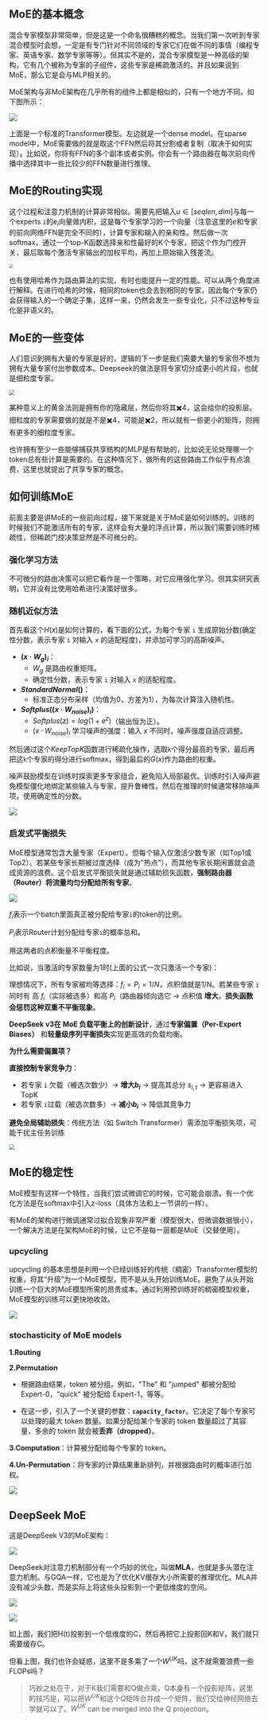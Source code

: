 ## MoE的基本概念

混合专家模型非常简单，但是这是一个命名很糟糕的概念。当我们第一次听到专家混合模型时会想，一定是有专门针对不同领域的专家它们在做不同的事情（编程专家、英语专家、数学专家等等）。但其实不是的，混合专家模型是一种高级的架构，它有几个被称为专家的子组件，这些专家是稀疏激活的。并且如果说到MoE，那么它是会与MLP相关的。

MoE架构与非MoE架构在几乎所有的组件上都是相似的，只有一个地方不同，如下图所示：

![](./img/MoE-Concept.jpg)

上面是一个标准的Transformer模型。左边就是一个dense model。在sparse model中，MoE需要做的就是取这个FFN然后将其分割或者复制（取决于如何实现）。比如说，你将有FFN的多个副本或者实例。你会有一个路由器在每次前向传播中选择其中一些比较少的FFN数量进行推理。



## MoE的Routing实现

这个过程和注意力机制的计算非常相似。需要先把输入$u \in [seqlen, dim]$与每一个experts `i`的$e_i$向量做内积，这是每个专家学习的一个向量（注意这里的$e$和专家的前向网络FFN是完全不同的），计算专家和输入的亲和性。然后做一次softmax，通过一个top-K函数选择亲和性最好的K个专家，把这个作为门控开关，最后取每个激活专家输出的加权平均，再加上原始输入残差流。

<img src="./img/MoE-Routing-TopK.jpg" style="zoom:50%;" />

也有使用哈希作为路由算法的实现，有时也能提升一定的性能。可以从两个角度进行解释。在进行哈希的时候，相同的token也会去到相同的专家，因此每个专家仍会获得输入的一个确定子集，这样一来，仍然会发生一些专业化，只不过这种专业化是非语义的。



## MoE的一些变体

人们意识到拥有大量的专家是好的，逻辑的下一步是我们需要大量的专家但不想为拥有大量专家付出参数成本。Deepseek的做法是将专家切分成更小的片段，也就是细粒度专家。

<img src="./img/MoE-Variations.jpg" style="zoom:67%;" />

某种意义上的黄金法则是拥有你的隐藏层，然后你将其✖️4，这会给你的投影层。细粒度的专家需要做的就是不是✖️4，可能是✖️2，所以就有一些更小的矩阵，则拥有更多的细粒度专家。

也许拥有至少一些能够捕获共享结构的MLP是有帮助的，比如说无论处理哪一个token总有些计算是需要的。在这种情况下，做所有的这些路由工作似乎有点浪费，这里也就提出了共享专家的概念。



## 如何训练MoE

前面主要是讲MoE的一些前向过程，接下来就是关于MoE是如何训练的。训练的时候我们不能激活所有的专家，这样会有大量的浮点计算，所以我们需要训练时稀疏性，但稀疏门控决策显然是不可微分的。

### 强化学习方法

不可微分的路由决策可以把它看作是一个策略，对它应用强化学习。但其实研究表明，它并没有比使用哈希进行决策好很多。

### 随机近似方法

首先看这个$H(x)$是如何计算的，看下面的公式，为每个专家 `i` 生成原始分数(确定性分数，表示专家 `i` 对输入 `x` 的适配程度)，并添加可学习的高斯噪声。

- **$(x · W_g)_i$**：
  - $W_g$ 是路由权重矩阵。
  - 确定性分数，表示专家 `i` 对输入 `x` 的适配程度。
- **$StandardNormal()$**：
  - 标准正态分布采样（均值为0，方差为1），为每次计算注入随机性。
- **$Softplus((x · W_{noise})_i)$**：
  - $Softplus(z) = log(1 + e^z)$（输出恒为正）。
  - $(x · W_{noise})_i$ 学习噪声的强度：输入 $x$ 不同时，噪声强度自适应调整。

然后通过这个$KeepTopK$函数进行稀疏化操作，选取`k`个得分最高的专家，最后再把这`k`个专家的得分进行softmax，得到最后的$G(x)$作为路由的权重。

噪声鼓励模型在训练时探索更多专家组合，避免陷入局部最优。训练时引入噪声避免模型僵化地绑定某些输入与专家，提升鲁棒性。然后在推理的时候通常移除噪声项，使用确定性的分数。

![](./img/MoE-Train-1.jpg)

### 启发式平衡损失

MoE模型通常包含大量专家（Expert），但每个输入仅激活少数专家（如Top1或Top2）。若某些专家长期被过度选择（成为"热点"），而其他专家长期闲置就会造成资源的浪费。这个启发式平衡损失就是通过辅助损失函数，**强制路由器（Router）将流量均匀分配给所有专家**。

![](./img/MoE-Train-2.jpg)

$f_i$表示一个batch里面真正被分配给专家`i`的token的比例。

$P_i$表示Router计划分配给专家`i`的概率总和。

用这两者的点积衡量不平衡程度。

比如说，当激活的专家数量为1时(上面的公式一次只激活一个专家)：

理想情况下，所有专家被均等选择：$f_i=P_i=1/N$，点积值就是1/N。若某些专家 `i` 同时有 高 $f_i$（实际被选多）和高 $P_i$（路由器倾向选它 → 点积值 **增大**，**损失函数会惩罚这种双重不平衡现象**。

**DeepSeek v3在 MoE 负载平衡上的创新设计**，通过**专家偏置（Per-Expert Biases）** 和**轻量级序列平衡损失**实现更高效的负载均衡。

**为什么需要偏置项？**

**直接控制专家竞争力**：

- 若专家 `i` 欠载（被选次数少）→ **增大$b_i$** → 提高其总分 $s_{i,t}$ → 更容易进入 TopK
- 若专家 `i`过载（被选次数多）→  **减小$b_i$** → 降低其竞争力

**避免全局辅助损失**：传统方法（如 Switch Transformer）需添加平衡损失项，可能干扰主任务训练

<img src="./img/MoE-Balance-1.jpg" style="zoom:67%;" />



## MoE的稳定性

MoE模型有这样一个特性，当我们尝试微调它的时候，它可能会崩溃。有一个优化方法是在softmax中引入z-loss（具体方法和上一节讲的一样）。

有MoE的架构进行微调通常过拟合现象非常严重（模型很大，但微调数据很小），一个解决方法是在架构MoE的时候，让它不是每一层都是MoE（交替使用）。

### upcycling

upcycling 的基本思想是利用一个已经训练好的传统（稠密）Transformer模型的权重，将其“升级”为一个MoE模型，而不是从头开始训练MoE。避免了从头开始训练一个巨大的MoE模型所需的昂贵成本。通过利用预训练好的稠密模型权重，MoE模型的训练可以更快地收敛。

![](./img/MoE-upcycling.jpg)

### stochasticity of MoE models

**1.Routing**

**2.Permutation**

* 根据路由结果，token 被分组。例如，"The" 和 "jumped" 都被分配给 Expert-0，"quick" 被分配给 Expert-1，等等。

* 在这一步，引入了一个关键的参数：**`capacity_factor`**。它决定了每个专家可以处理的最大 token 数量。如果分配给某个专家的 token 数量超过了其容量，多余的 token 就会被**丢弃（dropped）**。

**3.Computation**：计算被分配给每个专家的 token。

**4.Un-Permutation**：将专家的计算结果重新排列，并根据路由时的概率进行加权。

![](./img/MoE-stochasticity.jpg)



## DeepSeek MoE

这是DeepSeek V3的MoE架构：

![](./img/DeepSeekV3.jpg)

DeepSeek对注意力机制部分有一个巧妙的优化，叫做**MLA**，也就是多头潜在注意力机制。与GQA一样，它也是为了优化KV缓存大小所需要的推理优化。MLA并没有减少头数，而是实际上将这些头投影到一个更低维度的空间。

![](./img/DeepSeek-MLA.jpg)

![](./img/DeepSeek-MLA-1.jpg)

如上图，我们把H(t)投影到一个低维度的C，然后再把它上投影回K和V，我们就只需要缓存C。

但看上图，我们也许会疑惑，这里不是多乘了一个$W^{UK}$吗，这不就需要浪费一些FLOPs吗？

> 巧妙之处在于，对于K我们需要和Q做点乘，Q本身有一个投影矩阵，这里的技巧是，可以把$W^{UK}$和这个$Q$矩阵合并成一个矩阵，我们交给神经网络去学就可以了。$W^{UK}$ can be merged into the Q projection。
